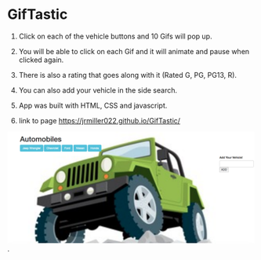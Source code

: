 # GifTastic

1. Click on each of the vehicle buttons and 10 Gifs will pop up.

2. You will be able to click on each Gif and it will animate and pause when clicked again.

3. There is also a rating that goes along with it (Rated G, PG, PG13, R).

4. You can also add your vehicle in the side search. 

5. App was built with HTML, CSS and javascript. 

6. link to page https://jrmiller022.github.io/GifTastic/

![alt text](/assets/images/screen-shot.png).
